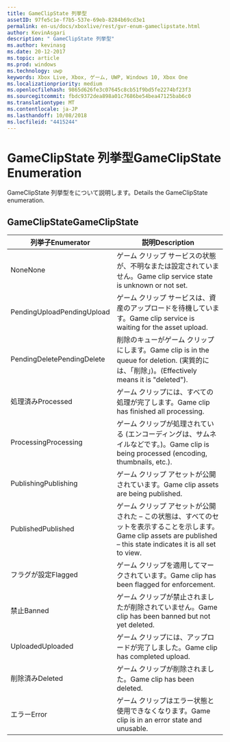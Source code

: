 ```yaml
---
title: GameClipState 列挙型
assetID: 97fe5c1e-f7b5-537e-69eb-8284b69cd3e1
permalink: en-us/docs/xboxlive/rest/gvr-enum-gameclipstate.html
author: KevinAsgari
description: " GameClipState 列挙型"
ms.author: kevinasg
ms.date: 20-12-2017
ms.topic: article
ms.prod: windows
ms.technology: uwp
keywords: Xbox Live, Xbox, ゲーム, UWP, Windows 10, Xbox One
ms.localizationpriority: medium
ms.openlocfilehash: 9865d626fe3c07645c8cb51f9bd5fe2274bf23f3
ms.sourcegitcommit: fbdc9372dea898a01c7686be54bea47125bab6c0
ms.translationtype: MT
ms.contentlocale: ja-JP
ms.lasthandoff: 10/08/2018
ms.locfileid: "4415244"
---
```

# <a name="gameclipstate-enumeration"></a><span data-ttu-id="449eb-104">GameClipState 列挙型</span><span class="sxs-lookup"><span data-stu-id="449eb-104">GameClipState Enumeration</span></span>
<span data-ttu-id="449eb-105">GameClipState 列挙型をについて説明します。</span><span class="sxs-lookup"><span data-stu-id="449eb-105">Details the GameClipState enumeration.</span></span> 
<a id="ID4ET"></a>

 
## <a name="gameclipstate"></a><span data-ttu-id="449eb-106">GameClipState</span><span class="sxs-lookup"><span data-stu-id="449eb-106">GameClipState</span></span>
 
| <b><span data-ttu-id="449eb-107">列挙子</span><span class="sxs-lookup"><span data-stu-id="449eb-107">Enumerator</span></span></b>| <b><span data-ttu-id="449eb-108">説明</span><span class="sxs-lookup"><span data-stu-id="449eb-108">Description</span></span></b>| 
| --- | --- | 
| <span data-ttu-id="449eb-109">None</span><span class="sxs-lookup"><span data-stu-id="449eb-109">None</span></span> | <span data-ttu-id="449eb-110">ゲーム クリップ サービスの状態が、不明なまたは設定されていません。</span><span class="sxs-lookup"><span data-stu-id="449eb-110">Game clip service state is unknown or not set.</span></span>| 
| <span data-ttu-id="449eb-111">PendingUpload</span><span class="sxs-lookup"><span data-stu-id="449eb-111">PendingUpload</span></span> | <span data-ttu-id="449eb-112">ゲーム クリップ サービスは、資産のアップロードを待機しています。</span><span class="sxs-lookup"><span data-stu-id="449eb-112">Game clip service is waiting for the asset upload.</span></span>| 
| <span data-ttu-id="449eb-113">PendingDelete</span><span class="sxs-lookup"><span data-stu-id="449eb-113">PendingDelete</span></span> | <span data-ttu-id="449eb-114">削除のキューがゲーム クリップにします。</span><span class="sxs-lookup"><span data-stu-id="449eb-114">Game clip is in the queue for deletion.</span></span> <span data-ttu-id="449eb-115">(実質的には、「削除」)。</span><span class="sxs-lookup"><span data-stu-id="449eb-115">(Effectively means it is "deleted").</span></span>| 
| <span data-ttu-id="449eb-116">処理済み</span><span class="sxs-lookup"><span data-stu-id="449eb-116">Processed</span></span> | <span data-ttu-id="449eb-117">ゲーム クリップには、すべての処理が完了します。</span><span class="sxs-lookup"><span data-stu-id="449eb-117">Game clip has finished all processing.</span></span>| 
| <span data-ttu-id="449eb-118">Processing</span><span class="sxs-lookup"><span data-stu-id="449eb-118">Processing</span></span>| <span data-ttu-id="449eb-119">ゲーム クリップが処理されている (エンコーディングは、サムネイルなどです。)。</span><span class="sxs-lookup"><span data-stu-id="449eb-119">Game clip is being processed (encoding, thumbnails, etc.).</span></span>| 
| <span data-ttu-id="449eb-120">Publishing</span><span class="sxs-lookup"><span data-stu-id="449eb-120">Publishing</span></span>| <span data-ttu-id="449eb-121">ゲーム クリップ アセットが公開されています。</span><span class="sxs-lookup"><span data-stu-id="449eb-121">Game clip assets are being published.</span></span>| 
| <span data-ttu-id="449eb-122">Published</span><span class="sxs-lookup"><span data-stu-id="449eb-122">Published</span></span>| <span data-ttu-id="449eb-123">ゲーム クリップ アセットが公開された – この状態は、すべてのセットを表示することを示します。</span><span class="sxs-lookup"><span data-stu-id="449eb-123">Game clip assets are published – this state indicates it is all set to view.</span></span>| 
| <span data-ttu-id="449eb-124">フラグが設定</span><span class="sxs-lookup"><span data-stu-id="449eb-124">Flagged</span></span>| <span data-ttu-id="449eb-125">ゲーム クリップを適用してマークされています。</span><span class="sxs-lookup"><span data-stu-id="449eb-125">Game clip has been flagged for enforcement.</span></span>| 
| <span data-ttu-id="449eb-126">禁止</span><span class="sxs-lookup"><span data-stu-id="449eb-126">Banned</span></span>| <span data-ttu-id="449eb-127">ゲーム クリップが禁止されましたが削除されていません。</span><span class="sxs-lookup"><span data-stu-id="449eb-127">Game clip has been banned but not yet deleted.</span></span>| 
| <span data-ttu-id="449eb-128">Uploaded</span><span class="sxs-lookup"><span data-stu-id="449eb-128">Uploaded</span></span>| <span data-ttu-id="449eb-129">ゲーム クリップには、アップロードが完了しました。</span><span class="sxs-lookup"><span data-stu-id="449eb-129">Game clip has completed upload.</span></span>| 
| <span data-ttu-id="449eb-130">削除済み</span><span class="sxs-lookup"><span data-stu-id="449eb-130">Deleted</span></span>| <span data-ttu-id="449eb-131">ゲーム クリップが削除されました。</span><span class="sxs-lookup"><span data-stu-id="449eb-131">Game clip has been deleted.</span></span>| 
| <span data-ttu-id="449eb-132">エラー</span><span class="sxs-lookup"><span data-stu-id="449eb-132">Error</span></span>| <span data-ttu-id="449eb-133">ゲーム クリップはエラー状態と使用できなくなります。</span><span class="sxs-lookup"><span data-stu-id="449eb-133">Game clip is in an error state and unusable.</span></span>| 
  